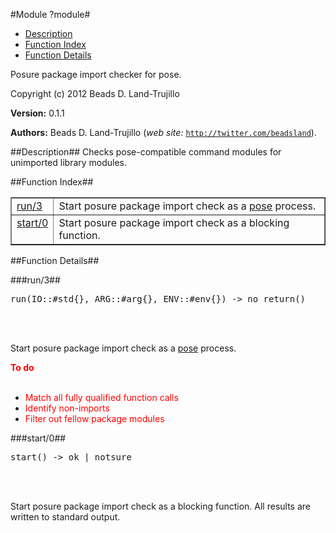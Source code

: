 

#Module ?module#

* [Description](#description)
* [Function Index](#index)
* [Function Details](#functions)


Posure package import checker for pose.

Copyright (c) 2012 Beads D. Land-Trujillo

__Version:__ 0.1.1

__Authors:__ Beads D. Land-Trujillo (_web site:_ [`http://twitter.com/beadsland`](http://twitter.com/beadsland)).<a name="description"></a>

##Description##
 Checks pose-compatible
command modules for unimported library modules.<a name="index"></a>

##Function Index##


<table width="100%" border="1" cellspacing="0" cellpadding="2" summary="function index"><tr><td valign="top"><a href="#run-3">run/3</a></td><td>Start posure package import check as a
<a href="http://github.com/beadsland/pose">pose</a> process.</td></tr><tr><td valign="top"><a href="#start-0">start/0</a></td><td>Start posure package import check as a blocking function.</td></tr></table>


<a name="functions"></a>

##Function Details##

<a name="run-3"></a>

###run/3##


<pre>run(IO::#std{}, ARG::#arg{}, ENV::#env{}) -&gt; no_return()</pre>
<br></br>


Start posure package import check as a
[pose](http://github.com/beadsland/pose) process.

__<font color="red">To do</font>__
<br></br>

* <font color="red">Match all fully qualified function calls</font>
* <font color="red">Identify non-imports</font>
* <font color="red">Filter out fellow package modules</font>
<a name="start-0"></a>

###start/0##


<pre>start() -&gt; ok | notsure</pre>
<br></br>


Start posure package import check as a blocking function.
All results are written to standard output.